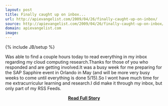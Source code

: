 ```yaml
---
layout: post
title: Finally caught up on inbox...
url: http://apievangelist.com/2009/04/26/finally-caught-up-on-inbox/
source: http://apievangelist.com/2009/04/26/finally-caught-up-on-inbox/
domain: apievangelist.com
image: 
---
```

{% include JB/setup %}<p>Was able to find a couple hours today to read everything in my inbox regarding my cloud computing research.Thanks for those of you who responded and are getting involved.It was a busy week for me preparing for the SAP Sapphire event in Orlando in May (and will be more very busy weeks to come until everything is done 5/15).So I wont have much time for me extracurriculur learning and research.I did make it through my inbox, but only part of my RSS Feeds.</p>
<center><p><a href="http://apievangelist.com/2009/04/26/finally-caught-up-on-inbox/" style='padding:25px; font-sze:18px; font-weight: bold;'>Read Full Story</a></p></center>
